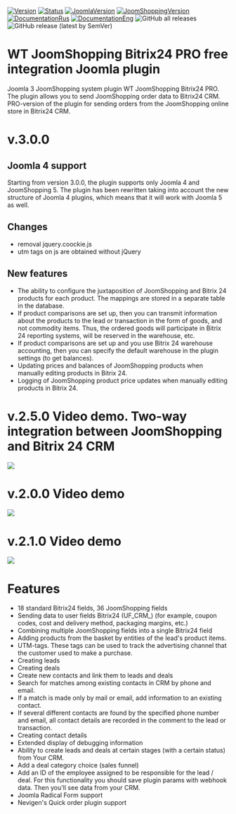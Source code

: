 [![Version](https://img.shields.io/badge/Version-3.0.0-blue.svg)](https://web-tolk.ru/dev/joomla-plugins/wt-joomshopping-bitrix24-pro.html?utm_source=github) [![Status](https://img.shields.io/badge/Status-stable-green.svg)]() [![JoomlaVersion](https://img.shields.io/badge/Joomla-4.2-orange.svg)]() [![JoomShoppingVersion](https://img.shields.io/badge/JoomShopping-5.1.x-important.svg)]() [![DocumentationRus](https://img.shields.io/badge/Documentation-rus-blue.svg)](https://web-tolk.ru/dev/joomla-plugins/wt-joomshopping-bitrix24-pro.html?utm_source=github) [![DocumentationEng](https://img.shields.io/badge/Documentation-eng-blueviolet.svg)](https://web-tolk.ru/en/dev/joomla-plugins/wt-joomshopping-bitrix24-pro.html?utm_source=github)
![GitHub all releases](https://img.shields.io/github/downloads/sergeytolkachyov/wt_jshopping_b24_pro/total?style=for-the-badge&color=blue)  ![GitHub release (latest by SemVer)](https://img.shields.io/github/downloads/sergeytolkachyov/wt_jshopping_b24_pro/latest/total?style=for-the-badge&color=blue)
# WT JoomShopping Bitrix24 PRO free integration Joomla plugin
Joomla 3 JoomShopping system plugin WT JoomShopping Bitrix24 PRO. The plugin allows you to send JoomShopping order data to Bitrix24 CRM.
PRO-version of the plugin for sending orders from the JoomShopping online store in Bitrix24 CRM.

# v.3.0.0
## Joomla 4 support
Starting from version 3.0.0, the plugin supports only Joomla 4 and JoomShopping 5. The plugin has been rewritten taking into account the new structure of Joomla 4 plugins, which means that it will work with Joomla 5 as well.
## Changes
- removal jquery.coockie.js
- utm tags on js are obtained without jQuery
## New features
- The ability to configure the juxtaposition of JoomShopping and Bitrix 24 products for each product. The mappings are stored in a separate table in the database.
- If product comparisons are set up, then you can transmit information about the products to the lead or transaction in the form of goods, and not commodity items. Thus, the ordered goods will participate in Bitrix 24 reporting systems, will be reserved in the warehouse, etc.
- If product comparisons are set up and you use Bitrix 24 warehouse accounting, then you can specify the default warehouse in the plugin settings (to get balances).
- Updating prices and balances of JoomShopping products when manually editing products in Bitrix 24.
- Logging of JoomShopping product price updates when manually editing products in Bitrix 24.

# v.2.5.0 Video demo. Two-way integration between JoomShopping and Bitrix 24 CRM
[![](https://img.youtube.com/vi/6Uo3LEnKJ2g/0.jpg)](https://www.youtube.com/watch?v=6Uo3LEnKJ2g)

# v.2.0.0 Video demo
[![](https://img.youtube.com/vi/WwhFJbb1kBM/0.jpg)](https://www.youtube.com/watch?v=WwhFJbb1kBM)

# v.2.1.0 Video demo
[![](https://img.youtube.com/vi/pekbg9HX8_c/0.jpg)](https://www.youtube.com/watch?v=pekbg9HX8_c)



# Features
- 18 standard Bitrix24 fields, 36 JoomShopping fields
- Sending data to user fields Bitrix24 (UF_CRM_) (for example, coupon codes, cost and delivery method, packaging margins, etc.)
- Combining multiple JoomShopping fields into a single Bitrix24 field
- Adding products from the basket by entities of the lead's product items.
- UTM-tags. These tags can be used to track the advertising channel that the customer used to make a purchase.
- Creating leads
- Creating deals
- Create new contacts and link them to leads and deals
- Search for matches among existing contacts in CRM by phone and email.
- If a match is made only by mail or email, add information to an existing contact.
- If several different contacts are found by the specified phone number and email, all contact details are recorded in the comment to the lead or transaction.
- Creating contact details
- Extended display of debugging information
- Ability to create leads and deals at certain stages (with a certain status) from Your CRM.
- Add a deal category choice (sales funnel)
- Add an ID of the employee assigned to be responsible for the lead / deal. For this functionality you should save plugin params with webhook data. Then you'll see data from your CRM.
- Joomla Radical Form support
- Nevigen's Quick order plugin support
